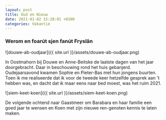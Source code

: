 ```yaml
---
layout: post
title: Oud en Nieuw
date: 2021-01-02 15:28:01 +0100
categories: Vakantie
---
```


### Werom en foarút sjen fanút Fryslân

![douwe-ab-oudjaar]({{ site.url }}/assets/douwe-ab-oudjaar.png)

In Oostmahorn bij Douwe en Anne-Beitske de laatste dagen van het jaar doorgebracht. Daar in beschouwing rond het huis gebanjerd. Oudejaarsavond kwamen Sophie en Pieter-Bas met hun jongens buurten. Toen ik me realiseerde dat ik voor de tweede keer hetzelfde gesprek aan 't hebben was, en dacht dat ik maar eens naar bed moest, was het ruim 2021.

![siem-keet-koen]({{ site.url }}/assets/siem-keet-koen.png)

De volgende ochtend naar Gaastmeer om Barabara en haar familie een goed jaar te wensen en Koen met zijn nieuwe ren-genoten kennis te laten maken.

